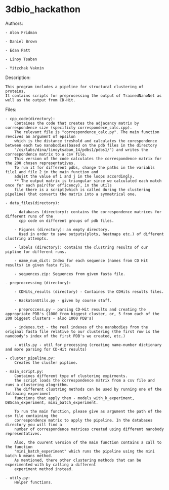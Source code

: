 # 3dbio_hackathon

Authors:

	- Alon Fridman
	
	- Daniel Brown
	
	- Edan Patt
	
	- Linoy Tsaban
	
	- Yitzchak Vaknin
	
Description:

    This program includes a pipeline for structural clustering of proteins. 
    It contains scripts for preprocessing the output of TrainedNanoNet as well as the output from CD-Hit.

Files:

	- cpp_code(directory):
	    Containes the code that creates the adjacancy matrix by correspondence size (specificly correspondece_calc.cpp).
	    The relevant file is "correspondence_calc.py". The main function revcives an argument of epsilon 
	    which is the distance treshold and calculates the corespondence between each two nanobodies(based on the pdb files in the directory 
	    "/cs/labs/dina/linoytsaban_14/pdbs1/pdbs1/") and writes the correspondence matrix to a csv file. 
	    This version of the code calculates the correspondence matrix for the 200 chosen representatives. 
	    To run it for different pdbs, change the paths in the variabls file1 and file 2 in the main function and
	    adujst the value of i and j in the loops accordingly. 
	    ** The output matrix is triangular since we calculated each match once for each pair(for efficency), in the utils 
        file there is a script(which is called during the clustering pipeline) that converts the matrix into a symmetrical one.
	    
	- data_files(directory):
	    
	    - databases (directory): contains the correspondence matrices for different runs of the 
	      cpp code on different groups of pdb files.
	    
	    - Figures (directory): an empty directory. 
	      Used in order to save outputs(plots, heatmaps etc.) of different clustring attempts. 
	      
	    - labels (directory): contains the clustring results of our pipline for different runs. 
	    
	    - name_num_dict: Index for each sequence (names from CD Hit results) in given fasta file.
	    
	    - sequences.zip: Sequences from given fasta file.

    - preproccessing (directory):
        
        - CDHits_results (directory) - Containes the CDHits results files.
        
        - HackatonUtils.py - given by course staff.
        
        - preproccess.py - parsing CD-Hit results and creating the appropriate PDB's (1000 from biggest cluster, or, 5 from each of the 200 biggest clusters - also 1000 PDB's)
        
        - indexes.txt - the real indexes of the nanobodies from the original fasta file relative to our clustering (the first row is the nanobody's index of the first PDB's we created, etc.)
        
        - utils.py - util for precessing (creating name-number dictionary and more parsing for CD-Hit results)
        
	- cluster_pipeline.py:
	    Creates the cluster pipline.

	- main_script.py:
	    Containes different type of clustering expirments. 
	    the script loads the correspondence matrix from a csv file and runs a clustering alogrithm. 
	    The different clustring methods can be used by running one of the following experiment 
	    functions that apply them - models_with_k_experiment, DBScan_experiment, mini_batch_experiment.
	    
	    To run the main function, please give as argument the path of the csv file containing the 
	    correspondence matrix to apply the pipeline. In the databases directory you will find a 
	    number of correspondence matrices created using different nanobody representatives. 
	    
	    Also, the cuurent version of the main function contains a call to the function 
	    "mini_batch_experiment" which runs the pipeline using the mini batch k means method.
	    As mentioned, there other clustering methods that can be experimented with by calling a different 
	    experiment method instead.

	- utils.py: 
	    Helper functions.